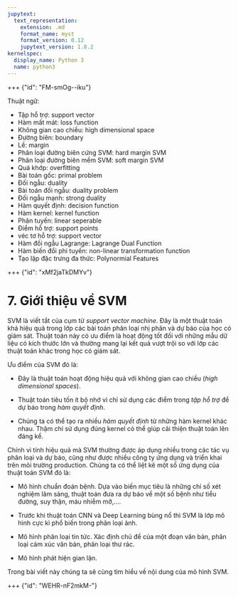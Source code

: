 ```yaml
---
jupytext:
  text_representation:
    extension: .md
    format_name: myst
    format_version: 0.12
    jupytext_version: 1.8.2
kernelspec:
  display_name: Python 3
  name: python3
---
```



+++ {"id": "FM-smOg--iku"}

Thuật ngữ:

* Tập hỗ trợ: support vector
* Hàm mất mát: loss function
* Không gian cao chiều: high dimensional space
* Đường biên: boundary
* Lề: margin
* Phân loại đường biên cứng SVM: hard margin SVM
* Phân loại đường biên mềm SVM: soft margin SVM
* Quá khớp: overfitting
* Bài toán gốc: primal problem
* Đối ngẫu: duality
* Bài toán đối ngẫu: duality problem
* Đối ngẫu mạnh: strong duality
* Hàm quyết định: decision function
* Hàm kernel: kernel function
* Phân tuyến: linear seperable
* Điểm hỗ trợ: support points
* véc tơ hỗ trợ: support vector
* Hàm đối ngẫu Lagrange: Lagrange Dual Function
* Hàm biến đổi phi tuyến: non-linear transformation function
* Tạo lập đặc trưng đa thức: Polynormial Features

+++ {"id": "xMf2jaTkDMYv"}

# 7. Giới thiệu về SVM

SVM là viết tắt của cụm từ _support vector machine_. Đây là một thuật toán khá hiệu quả trong lớp các bài toán phân loại nhị phân và dự báo của học có giám sát. Thuật toán này có ưu điểm là hoạt động tốt đối với những mẫu dữ liệu có kích thước lớn và thường mang lại kết quả vượt trội so với lớp các thuật toán khác trong học có giám sát. 

Ưu điểm của SVM đó là:

* Đây là thuật toán hoạt động hiệu quả với không gian cao chiều (_high dimensional spaces_).

* Thuật toán tiêu tốn ít bộ nhớ vì chỉ sử dụng các điểm trong _tập hỗ trợ_ để dự báo trong _hàm quyết định_.

* Chúng ta có thể tạo ra nhiều _hàm quyết định_ từ những hàm kernel khác nhau. Thậm chí sử dụng đúng kernel có thể giúp cải thiện thuật toán lên đáng kể.

Chính vì tính hiệu quả mà SVM thường được áp dụng nhiều trong các tác vụ phân loại và dự báo, cũng như được nhiều công ty ứng dụng và triển khai trên môi trường production. Chúng ta có thể liệt kê một số ứng dụng của thuật toán SVM đó là:

* Mô hình chuẩn đoán bệnh. Dựa vào biến mục tiêu là những chỉ số xét nghiệm lâm sàng, thuật toán đưa ra dự báo về một số bệnh như tiểu đường, suy thận, máu nhiễm mỡ,....

* Trước khi thuật toán CNN và Deep Learning bùng nổ thì SVM là lớp mô hình cực kì phổ biến trong phân loại ảnh.

* Mô hình phân loại tin tức. Xác định chủ đề của một đoạn văn bản, phân loại cảm xúc văn bản, phân loại thư rác.

* Mô hình phát hiện gian lận.

Trong bài viết này chúng ta sẽ cùng tìm hiểu về nội dung của mô hình SVM.

+++ {"id": "WEHR-nF2mkM-"}